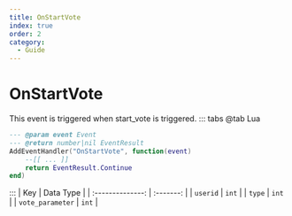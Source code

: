 ```yaml
---
title: OnStartVote
index: true
order: 2
category:
  - Guide
---
```


# OnStartVote
This event is triggered when start_vote is triggered.
::: tabs
@tab Lua
```lua
--- @param event Event
--- @return number|nil EventResult
AddEventHandler("OnStartVote", function(event)
    --[[ ... ]]
    return EventResult.Continue
end)
```

:::
|        Key       | Data Type |
| :--------------: | :-------: |
|     `userid`     |   `int`   |
|      `type`      |   `int`   |
| `vote_parameter` |   `int`   |